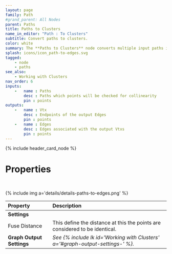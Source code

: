 ```yaml
---
layout: page
family: Path
#grand_parent: All Nodes
parent: Paths
title: Paths to Clusters
name_in_editor: "Path : To Clusters"
subtitle: Convert paths to clusters.
color: white
summary: The **Paths to Clusters** node converts multiple input paths into edge clusters by fusing points but preserving edge relationships.
splash: icons/icon_path-to-edges.svg
tagged: 
    - node
    - paths
see_also:
    - Working with Clusters
nav_order: 6
inputs:
    -   name : Paths
        desc : Paths which points will be checked for collinearity
        pin : points
outputs:
    -   name : Vtx
        desc : Endpoints of the output Edges
        pin : points
    -   name : Edges
        desc : Edges associated with the output Vtxs
        pin : points
---
```


{% include header_card_node %}

# Properties
<br>

{% include img a='details/details-paths-to-edges.png' %} 

| Property       | Description          |
|:-------------|:------------------|
|**Settings**||
| Fuse Distance           | This define the distance at this the points are considered to be identical.  |
| **Graph Output Settings**           | *See {% include lk id='Working with Clusters' a='#graph-output-settings-' %}.* |